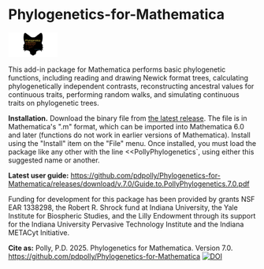 # Phylogenetics-for-Mathematica
<img
  src="https://github.com/pdpolly/Phylogenetics-for-Mathematica/blob/main/PhyloIconGitHub.jpg"
  alt="decorative image"
  style="display: inline-block; margin: 0 auto; max-width: 100px">
  
This add-in package for Mathematica performs basic phylogenetic functions, including reading and drawing Newick format trees, calculating phylogenetically independent contrasts, reconstructing ancestral values for continuous traits, performing random walks, and simulating continuous traits on phylogenetic trees.
  
**Installation.** Download the binary file from <a href="https://github.com/pdpolly/Phylogenetics-for-Mathematica/releases/latest">the latest release</a>. The file is in Mathematica's ".m" format, which can be imported into Mathematica 6.0 and later (functions do not work in earlier versions of Mathematica). Install using the "Install" item on the "File" menu. Once installed, you must load the package like any other with the line <<PollyPhylogenetics`, using either this suggested name or another.

**Latest user guide:** https://github.com/pdpolly/Phylogenetics-for-Mathematica/releases/download/v.7.0/Guide.to.PollyPhylogenetics.7.0.pdf 

Funding for development for this package has been provided by grants NSF EAR 1338298, the Robert R. Shrock fund at Indiana University, the Yale Institute for Biospheric Studies, and the Lilly Endowment through its support for the Indiana University Pervasive Technology Institute and the Indiana METACyt Initiative.

**Cite as:** Polly, P.D. 2025. Phylogenetics for Mathematica. Version 7.0. https://github.com/pdpolly/Phylogenetics-for-Mathematica [![DOI](https://zenodo.org/badge/DOI/10.5281/zenodo.10447176.svg)](https://doi.org/10.5281/zenodo.10447176)
